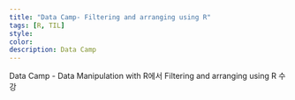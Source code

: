 ```yaml
---
title: "Data Camp- Filtering and arranging using R"
tags: [R, TIL]
style:
color:
description: Data Camp
---
```


Data Camp - Data Manipulation with R에서 Filtering and arranging using R 수강
